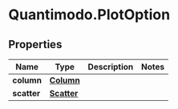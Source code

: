 # Quantimodo.PlotOption

## Properties
Name | Type | Description | Notes
------------ | ------------- | ------------- | -------------
**column** | [**Column**](Column.md) |  | 
**scatter** | [**Scatter**](Scatter.md) |  | 


